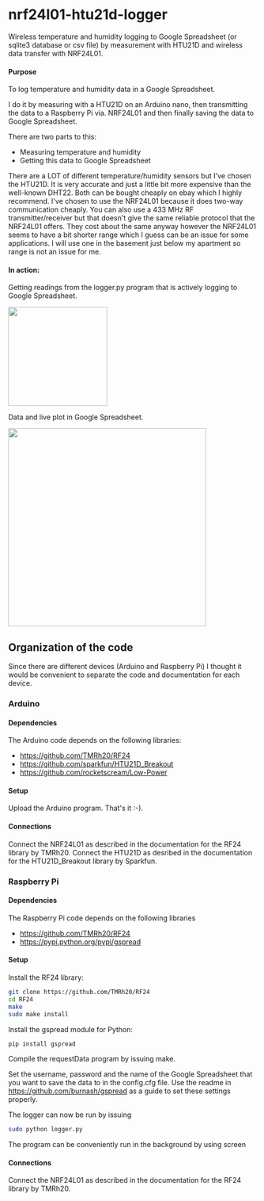 # nrf24l01-htu21d-logger
Wireless temperature and humidity logging to Google Spreadsheet (or sqlite3 database or csv file) by measurement with HTU21D and wireless data transfer with NRF24L01.

#### Purpose
To log temperature and humidity data in a Google Spreadsheet.

I do it by measuring with a HTU21D on an Arduino nano, then transmitting the data to a Raspberry Pi via. NRF24L01 and then finally saving the data to Google Spreadsheet.

There are two parts to this:
* Measuring temperature and humidity
* Getting this data to Google Spreadsheet

There are a LOT of different temperature/humidity sensors but I've chosen the HTU21D. It is very accurate and just a little bit more expensive than the well-known DHT22. Both can be bought cheaply on ebay which I highly recommend.
I've chosen to use the NRF24L01 because it does two-way communication cheaply. You can also use a 433 MHz RF transmitter/receiver but that doesn't give the same reliable protocol that the NRF24L01 offers. They cost about the same anyway however the NRF24L01 seems to have a bit shorter range which I guess can be an issue for some applications. I will use one in the basement just below my apartment so range is not an issue for me.

#### In action:
Getting readings from the logger.py program that is actively logging to Google Spreadsheet.

<a href="https://cloud.githubusercontent.com/assets/5280714/6962722/7818ee02-d937-11e4-9577-0dcc71df5571.png"><img width="200" src="https://cloud.githubusercontent.com/assets/5280714/6962722/7818ee02-d937-11e4-9577-0dcc71df5571.png" /></a>

Data and live plot in Google Spreadsheet.

<a href="https://cloud.githubusercontent.com/assets/5280714/6962721/7800578e-d937-11e4-8a36-0442c393270a.png"><img width="400" src="https://cloud.githubusercontent.com/assets/5280714/6962721/7800578e-d937-11e4-8a36-0442c393270a.png" /></a>

## Organization of the code
Since there are different devices (Arduino and Raspberry Pi) I thought it would be convenient to separate the code and documentation for each device.

### Arduino
#### Dependencies
The Arduino code depends on the following libraries:
* https://github.com/TMRh20/RF24
* https://github.com/sparkfun/HTU21D_Breakout
* https://github.com/rocketscream/Low-Power

#### Setup
Upload the Arduino program. That's it :-).

#### Connections
Connect the NRF24L01 as described in the documentation for the RF24 library by TMRh20.
Connect the HTU21D as desribed in the documentation for the HTU21D_Breakout library by Sparkfun.

### Raspberry Pi
#### Dependencies
The Raspberry Pi code depends on the following libraries
* https://github.com/TMRh20/RF24
* https://pypi.python.org/pypi/gspread

#### Setup
Install the RF24 library:
```bash
git clone https://github.com/TMRh20/RF24
cd RF24
make
sudo make install
```
Install the gspread module for Python:
```bash
pip install gspread
```
Compile the requestData program by issuing make.

Set the username, password and the name of the Google Spreadsheet that you want to save the data to in the config.cfg file.
Use the readme in https://github.com/burnash/gspread as a guide to set these settings properly.

The logger can now be run by issuing
```bash
sudo python logger.py
```

The program can be conveniently run in the background by using screen

#### Connections
Connect the NRF24L01 as described in the documentation for the RF24 library by TMRh20.
